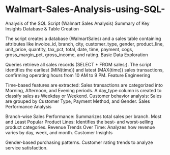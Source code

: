 # Walmart-Sales-Analysis-using-SQL-
Analysis of the SQL Script (Walmart Sales Analysis)
Summary of Key Insights
Database & Table Creation

The script creates a database (WalmartSales) and a sales table containing attributes like invoice_id, branch, city, customer_type, gender, product_line, unit_price, quantity, tax_pct, total, date, time, payment, cogs, gross_margin_pct, gross_income, and rating.
Basic Data Exploration

Queries retrieve all sales records (SELECT * FROM sales;).
The script identifies the earliest (MIN(time)) and latest (MAX(time)) sales transactions, confirming operating hours from 10 AM to 9 PM.
Feature Engineering

Time-based features are extracted:
Sales transactions are categorized into Morning, Afternoon, and Evening periods.
A day_type column is created to classify sales as Weekday or Weekend.
Customer behavior analysis:
Sales are grouped by Customer Type, Payment Method, and Gender.
Sales Performance Analysis

Branch-wise Sales Performance: Summarizes total sales per branch.
Most and Least Popular Product Lines: Identifies the best- and worst-selling product categories.
Revenue Trends Over Time: Analyzes how revenue varies by day, week, and month.
Customer Insights

Gender-based purchasing patterns.
Customer rating trends to analyze service satisfaction.
